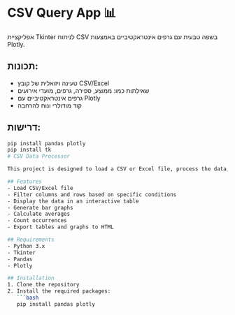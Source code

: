 # CSV Query App 📊

אפליקציית Tkinter לניתוח CSV בשפה טבעית עם גרפים אינטראקטיביים באמצעות Plotly.

## תכונות:
- טעינה ויזואלית של קובץ CSV/Excel
- שאילתות כמו: ממוצע, ספירה, גרפים, מועדי אירועים
- גרפים אינטראקטיביים עם Plotly
- קוד מודולרי ונוח להרחבה



## דרישות:
```bash
pip install pandas plotly
pip install tk
# CSV Data Processor

This project is designed to load a CSV or Excel file, process the data, generate graphs, calculate averages, count occurrences, and more. It also allows for export of tables and graphs to HTML files.

## Features
- Load CSV/Excel file
- Filter columns and rows based on specific conditions
- Display the data in an interactive table
- Generate bar graphs
- Calculate averages
- Count occurrences
- Export tables and graphs to HTML

## Requirements
- Python 3.x
- Tkinter
- Pandas
- Plotly

## Installation
1. Clone the repository
2. Install the required packages:
   ```bash
   pip install pandas plotly

